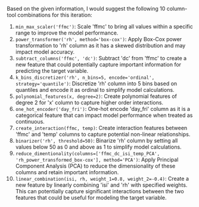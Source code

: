  Based on the given information, I would suggest the following 10 column-tool combinations for this iteration:

1. `min_max_scaler('ffmc')`: Scale 'ffmc' to bring all values within a specific range to improve the model performance.
2. `power_transformer('rh', method='box-cox')`: Apply Box-Cox power transformation to 'rh' column as it has a skewed distribution and may impact model accuracy.
3. `subtract_columns('ffmc', 'dc')`: Subtract 'dc' from 'ffmc' to create a new feature that could potentially capture important information for predicting the target variable.
4. `k_bins_discretizer('rh', n_bins=5, encode='ordinal', strategy='quantile')`: Discretize 'rh' column into 5 bins based on quantiles and encode it as ordinal to simplify model calculations.
5. `polynomial_features(x, degree=2)`: Create polynomial features of degree 2 for 'x' column to capture higher order interactions.
6. `one_hot_encoder('day_fri')`: One-hot encode 'day_fri' column as it is a categorical feature that can impact model performance when treated as continuous.
7. `create_interaction(ffmc, temp)`: Create interaction features between 'ffmc' and 'temp' columns to capture potential non-linear relationships.
8. `binarizer('rh', threshold=50)`: Binarize 'rh' column by setting all values below 50 as 0 and above as 1 to simplify model calculations.
9. `reduce_dimentionality(columns=['ffmc_dc_isi_temp_PCA', 'rh_power_transformed_box-cox'], method='PCA')`: Apply Principal Component Analysis (PCA) to reduce the dimensionality of these columns and retain important information.
10. `linear_combination(isi, rh, weight_1=0.8, weight_2=-0.4)`: Create a new feature by linearly combining 'isi' and 'rh' with specified weights. This can potentially capture significant interactions between the two features that could be useful for modeling the target variable.